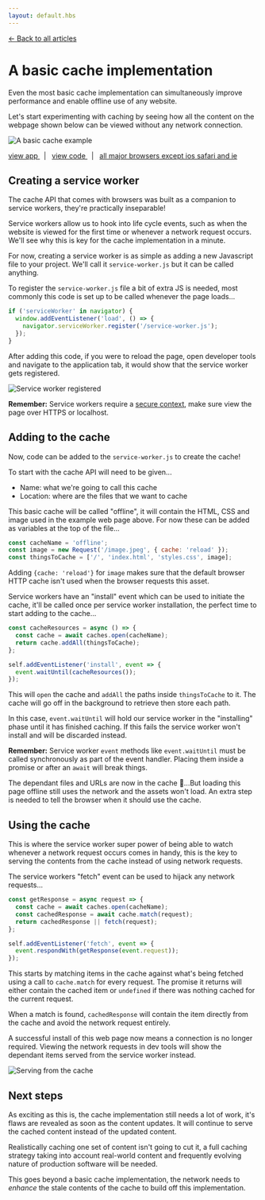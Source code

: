 ```yaml
---
layout: default.hbs
---
```


[&larr; Back to all articles](/)

# A basic cache implementation

Even the most basic cache implementation can simultaneously improve performance
and enable offline use of any website.

Let's start experimenting with caching by seeing how all the content on the
webpage shown below can be viewed without any network connection.

![A basic cache example](/assets/a-basic-cache-implementation/basic-cache-example.png)

<a href="https://a-basic-cache.glitch.me">
  view app
</a>
&nbsp; | &nbsp;
<a href="https://glitch.com/edit/#!/a-basic-cache">
  view code
</a>
&nbsp; | &nbsp;
<a href="https://caniuse.com/#search=caches">
  all major browsers except ios safari and ie
</a>

## Creating a service worker

The cache API that comes with browsers was built as a companion to service
workers, they're practically inseparable!

Service workers allow us to hook into life cycle events, such as when the
website is viewed for the first time or whenever a network request occurs.
We'll see why this is key for the cache implementation in a minute.

For now, creating a service worker is as simple as adding a new Javascript file
to your project. We'll call it `service-worker.js` but it can be called anything.

To register the `service-worker.js` file a bit of extra JS is needed, most
commonly this code is set up to be called whenever the page loads...

```javascript
if ('serviceWorker' in navigator) {
  window.addEventListener('load', () => {
    navigator.serviceWorker.register('/service-worker.js');
  });
}
```

After adding this code, if you were to reload the page, open developer tools and
navigate to the application tab, it would show that the service worker gets registered.

![Service worker registered](/assets/a-basic-cache-implementation/service-worker-registered.png)

<div class="callout">

  **Remember:** Service workers require a
  <a href="https://w3c.github.io/webappsec-secure-contexts/" target="_blank" rel="noopener noreferrer">secure context</a>,
  make sure view the page over HTTPS or localhost.

</div>

## Adding to the cache

Now, code can be added to the `service-worker.js` to create the cache!

To start with the cache API will need to be given...

- Name: what we're going to call this cache
- Location: where are the files that we want to cache

This basic cache will be called "offline", it will contain the HTML, CSS and image
used in the example web page above. For now these can be added as variables at
the top of the file...

```javascript
const cacheName = 'offline';
const image = new Request('/image.jpeg', { cache: 'reload' });
const thingsToCache = ['/', 'index.html', 'styles.css', image];
```

Adding `{cache: 'reload'}` for `image` makes sure that the default browser HTTP
cache isn't used when the browser requests this asset.

Service workers have an "install" event which can be used to initiate the cache,
it'll be called once per service worker installation, the perfect time to start
adding to the cache...

```javascript
const cacheResources = async () => {
  const cache = await caches.open(cacheName);
  return cache.addAll(thingsToCache);
};

self.addEventListener('install', event => {
  event.waitUntil(cacheResources());
});
```

This will `open` the cache and `addAll` the paths inside `thingsToCache` to it.
The cache will go off in the background to retrieve then store each path.

In this case, `event.waitUntil` will hold our service worker in the "installing"
phase until it has finished caching. If this fails the service worker won't
install and will be discarded instead.

<div class="callout">
  
  **Remember:** Service worker `event` methods like `event.waitUntil`
  must be called synchronously as part of the event handler. Placing them inside
  a promise or after an `await` will break things.

</div>

The dependant files and URLs are now in the cache 🎉...But loading this page offline
still uses the network and the assets won't load. An extra step is needed to
tell the browser when it should use the cache.

## Using the cache

This is where the service worker super power of being able to watch whenever a network
request occurs comes in handy, this is the key to serving the contents from the cache
instead of using network requests.

The service workers "fetch" event can be used to hijack any network requests...

```javascript
const getResponse = async request => {
  const cache = await caches.open(cacheName);
  const cachedResponse = await cache.match(request);
  return cachedResponse || fetch(request);
};

self.addEventListener('fetch', event => {
  event.respondWith(getResponse(event.request));
});
```

This starts by matching items in the cache against what's being fetched using
a call to `cache.match` for every request. The promise it returns will either
contain the cached item or `undefined` if there was nothing cached for the
current request.

When a match is found, `cachedResponse` will contain the item directly from the cache
and avoid the network request entirely.

A successful install of this web page now means a connection is no longer required.
Viewing the network requests in dev tools will show the dependant items served
from the service worker instead.

![Serving from the cache](/assets/a-basic-cache-implementation/service-worker-fetch.png)

## Next steps

As exciting as this is, the cache implementation still needs a lot of work, it's
flaws are revealed as soon as the content updates. It will continue to serve the
cached content instead of the updated content.

Realistically caching one set of content isn't going to cut it, a full caching
strategy taking into account real-world content and frequently evolving nature
of production software will be needed.

This goes beyond a basic cache implementation, the network needs to *enhance*
the stale contents of the cache to build off this implementation.
